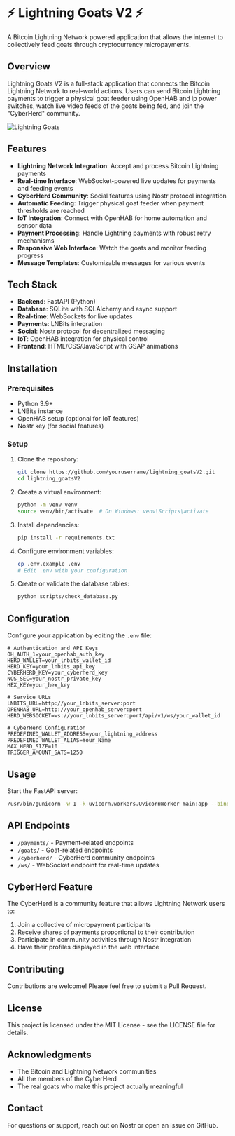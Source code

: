 # ⚡ Lightning Goats V2 ⚡

A Bitcoin Lightning Network powered application that allows the internet to collectively feed goats through cryptocurrency micropayments.

## Overview

Lightning Goats V2 is a full-stack application that connects the Bitcoin Lightning Network to real-world actions. Users can send Bitcoin Lightning payments to trigger a physical goat feeder using OpenHAB and ip power switches, watch live video feeds of the goats being fed, and join the "CyberHerd" community.

![Lightning Goats](https://lightning-goats.com/images/lightninggoatslogo1.png)

## Features

- **Lightning Network Integration**: Accept and process Bitcoin Lightning payments
- **Real-time Interface**: WebSocket-powered live updates for payments and feeding events
- **CyberHerd Community**: Social features using Nostr protocol integration
- **Automatic Feeding**: Trigger physical goat feeder when payment thresholds are reached
- **IoT Integration**: Connect with OpenHAB for home automation and sensor data
- **Payment Processing**: Handle Lightning payments with robust retry mechanisms
- **Responsive Web Interface**: Watch the goats and monitor feeding progress
- **Message Templates**: Customizable messages for various events

## Tech Stack

- **Backend**: FastAPI (Python)
- **Database**: SQLite with SQLAlchemy and async support
- **Real-time**: WebSockets for live updates
- **Payments**: LNBits integration
- **Social**: Nostr protocol for decentralized messaging
- **IoT**: OpenHAB integration for physical control
- **Frontend**: HTML/CSS/JavaScript with GSAP animations

## Installation

### Prerequisites

- Python 3.9+
- LNBits instance
- OpenHAB setup (optional for IoT features)
- Nostr key (for social features)

### Setup

1. Clone the repository:
   ```bash
   git clone https://github.com/yourusername/lightning_goatsV2.git
   cd lightning_goatsV2
   ```

2. Create a virtual environment:
   ```bash
   python -m venv venv
   source venv/bin/activate  # On Windows: venv\Scripts\activate
   ```

3. Install dependencies:
   ```bash
   pip install -r requirements.txt
   ```

4. Configure environment variables:
   ```bash
   cp .env.example .env
   # Edit .env with your configuration
   ```

5. Create or validate the database tables:
   ```bash
   python scripts/check_database.py
   ```

## Configuration

Configure your application by editing the `.env` file:

```
# Authentication and API Keys
OH_AUTH_1=your_openhab_auth_key
HERD_WALLET=your_lnbits_wallet_id
HERD_KEY=your_lnbits_api_key
CYBERHERD_KEY=your_cyberherd_key
NOS_SEC=your_nostr_private_key
HEX_KEY=your_hex_key

# Service URLs
LNBITS_URL=http://your_lnbits_server:port
OPENHAB_URL=http://your_openhab_server:port
HERD_WEBSOCKET=ws://your_lnbits_server:port/api/v1/ws/your_wallet_id

# CyberHerd Configuration
PREDEFINED_WALLET_ADDRESS=your_lightning_address
PREDEFINED_WALLET_ALIAS=Your_Name
MAX_HERD_SIZE=10
TRIGGER_AMOUNT_SATS=1250
```

## Usage

Start the FastAPI server:

```bash
/usr/bin/gunicorn -w 1 -k uvicorn.workers.UvicornWorker main:app --bind 0.0.0.0:8090
```

## API Endpoints

- `/payments/` - Payment-related endpoints
- `/goats/` - Goat-related endpoints
- `/cyberherd/` - CyberHerd community endpoints
- `/ws/` - WebSocket endpoint for real-time updates

## CyberHerd Feature

The CyberHerd is a community feature that allows Lightning Network users to:

1. Join a collective of micropayment participants
2. Receive shares of payments proportional to their contribution
3. Participate in community activities through Nostr integration
4. Have their profiles displayed in the web interface

## Contributing

Contributions are welcome! Please feel free to submit a Pull Request.

## License

This project is licensed under the MIT License - see the LICENSE file for details.

## Acknowledgments

- The Bitcoin and Lightning Network communities
- All the members of the CyberHerd
- The real goats who make this project actually meaningful

## Contact

For questions or support, reach out on Nostr or open an issue on GitHub.
